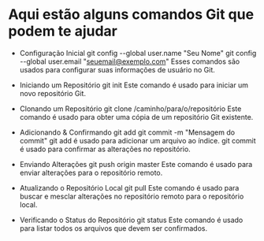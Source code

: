 # Aqui estão alguns comandos Git que podem te ajudar
 - Configuração Inicial
git config --global user.name "Seu Nome"
git config --global user.email "seuemail@exemplo.com"
   Esses comandos são usados para configurar suas informações de usuário no Git.

 - Iniciando um Repositório
git init
   Este comando é usado para iniciar um novo repositório Git.

 - Clonando um Repositório
git clone /caminho/para/o/repositório
   Este comando é usado para obter uma cópia de um repositório Git existente.

 - Adicionando & Confirmando
git add <arquivo>
git commit -m "Mensagem do commit"
   git add é usado para adicionar um arquivo ao índice. git commit é usado para confirmar as alterações no repositório.

 - Enviando Alterações
git push origin master
   Este comando é usado para enviar alterações para o repositório remoto.

 - Atualizando o Repositório Local
git pull
   Este comando é usado para buscar e mesclar alterações no repositório remoto para o repositório local.

 - Verificando o Status do Repositório
git status
   Este comando é usado para listar todos os arquivos que devem ser confirmados.

